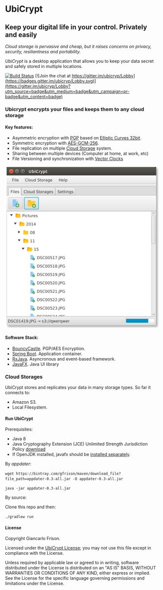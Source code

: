 # UbiCrypt

## Keep your digital life in your control. Privately and easily

_Cloud storage is pervasive and cheap, but it raises concerns on privacy, security, resiliantness and portability._

*UbiCrypt* is a desktop application that allows you to keep your data secret and safely stored in multiple locations.

[![Build Status](https://travis-ci.org/gfrison/ubicrypt.svg?branch=master)](https://travis-ci.org/gfrison/ubicrypt)
[![Join the chat at https://gitter.im/ubicryp/Lobby](https://badges.gitter.im/ubicryp/Lobby.svg)](https://gitter.im/ubicryp/Lobby?utm_source=badge&utm_medium=badge&utm_campaign=pr-badge&utm_content=badge)


### Ubicrypt encrypts your files and keeps them to any cloud storage
#### Key features:
  - Asymmetric encryption with [PGP](https://en.wikipedia.org/wiki/Pretty_Good_Privacy) based on [Elliptic Curves 32bit](https://en.wikipedia.org/wiki/Elliptic_curve).
  - Symmetric encryption with [AES-GCM-256](https://en.wikipedia.org/wiki/Galois/Counter_Mode).
  - File replication on multiple [Cloud Storage](https://en.wikipedia.org/wiki/Cloud_storage) system.
  - Sharing between multiple devices (Computer at home, at work, etc)
  - File Versioning and synchronization with [Vector Clocks](https://en.wikipedia.org/wiki/Vector_clock)

![Files Tab screenshot](screenshot.png)

#### Software Stack:
  - [BouncyCastle](https://www.bouncycastle.org/). PGP/AES Encryption.
  - [Spring Boot](https://projects.spring.io/spring-boot/). Application container.
  - [RxJava](https://github.com/ReactiveX/RxJava). Asyncronous and event-based framework.
  - [JavaFX](http://docs.oracle.com/javase/8/javase-clienttechnologies.htm). Java UI library


### Cloud Storages
UbiCrypt stores and replicates your data in many storage types. So far it connects to:
  - Amazon S3.
  - Local Filesystem.

#### Run UbiCrypt 

Prerequisites:

  - Java 8
  - Java Cryptography Extension (JCE) Unlimited Strength Jurisdiction Policy [download](http://www.oracle.com/technetwork/java/javase/downloads/jce-6-download-429243.html)
  - If OpenJDK installed, javafx should be [installed separately](http://chriswhocodes.com/).
  
By *appdater*:

`wget https://bintray.com/gfrison/maven/download_file?file_path=appdater-0.3-all.jar -O appdater-0.3-all.jar`

`java -jar appdater-0.3-all.jar`

By source:

Clone this repo and then:

`./gradlew run`

#### License

Copyright Giancarlo Frison.

Licensed under the [UbiCrypt License](LICENSE.md); you may not use this file except in compliance with the License. 

Unless required by applicable law or agreed to in writing, software distributed under the License is distributed on an "AS IS" BASIS, WITHOUT WARRANTIES OR CONDITIONS OF ANY KIND, either express or implied. See the License for the specific language governing permissions and limitations under the License.
